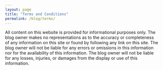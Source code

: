 ```yaml
---
layout: page
title: "Terms and Conditions"
permalink: /blog/terms/
---
```


All content on this website is provided for informational purposes only. The blog owner makes no representations as to the accuracy or completeness of any information on this site or found by following any link on this site. The blog owner will not be liable for any errors or omissions in this information nor for the availability of this information. The blog owner will not be liable for any losses, injuries, or damages from the display or use of this information.
